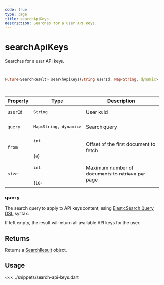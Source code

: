 ```yaml
---
code: true
type: page
title: searchApiKeys
description: Searches for a user API keys.
---
```


# searchApiKeys

<SinceBadge version="Kuzzle 2.1.0" />

Searches for a user API keys.

<br />

```dart
Future<SearchResult> searchApiKeys(String userId, Map<String, dynamic> query, {int from, int size})
```

<br />

| Property | Type | Description |
| --- | --- | --- |
| `userId` | <pre>String</pre> | User kuid |
| `query` | <pre>Map<String, dynamic></pre> | Search query |
| `from`     | <pre>int</pre><br/>(`0`)    | Offset of the first document to fetch                  |
| `size`     | <pre>int</pre><br/>(`10`)   | Maximum number of documents to retrieve per page       |

### query

The search query to apply to API keys content, using [ElasticSearch Query DSL](https://www.elastic.co/guide/en/elasticsearch/reference/7.4/query-dsl.html) syntax.

If left empty, the result will return all available API keys for the user.

## Returns

Returns a [SearchResult](/sdk/dart/2/core-classes/search-result) object.

## Usage

<<< ./snippets/search-api-keys.dart
